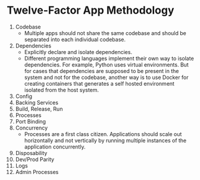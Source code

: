 # Twelve-Factor App Methodology

1. Codebase
    - Multiple apps should not share the same codebase and should be separated into each individual codebase.
2. Dependencies
    - Explicitly declare and isolate dependencies.
    - Different programming languages implement their own way to isolate dependencies. For example, Python uses virtual environments. But for cases that dependencies are supposed to be present in the system and not for the codebase, another way is to use Docker for creating containers that generates a self hosted environment isolated from the host system.
3. Config
4. Backing Services
5. Build, Release, Run
6. Processes
7. Port Binding
8. Concurrency
    - Processes are a first class citizen. Applications should scale out horizontally and not vertically by running multiple instances of the application concurrently.
9. Disposability
10. Dev/Prod Parity
11. Logs
12. Admin Processes
